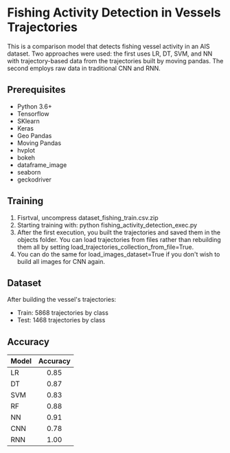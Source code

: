 # Fishing Activity Detection in Vessels Trajectories

This is a comparison model that detects fishing vessel activity in an AIS dataset. Two approaches were used: the first uses LR, DT, SVM, and NN with trajectory-based data from the trajectories built by moving pandas. The second employs raw data in traditional CNN and RNN.

## Prerequisites

- Python 3.6+
- Tensorflow
- SKlearn
- Keras
- Geo Pandas
- Moving Pandas
- hvplot
- bokeh
- dataframe_image
- seaborn
- geckodriver

## Training

1. Fisrtval, uncompress dataset_fishing_train.csv.zip 
2. Starting training with: python fishing_activity_detection_exec.py
3. After the first execution, you built the trajectories and saved them in the objects folder. You can load trajectories from files rather than rebuilding them all by setting load_trajectories_collection_from_file=True.
3. You can do the same for load_images_dataset=True if you don't wish to build all images for CNN again.

## Dataset

After building the vessel's trajectories:
- Train: 5868 trajectories by class
- Test: 1468 trajectories by class

## Accuracy

| Model  | Accuracy |
| ------------- | :---: |
| LR  | 0.85  |
| DT  | 0.87  |
| SVM  | 0.83  |
| RF  | 0.88  |
| NN  | 0.91  |
| CNN  | 0.78  |
| RNN  | 1.00  |

